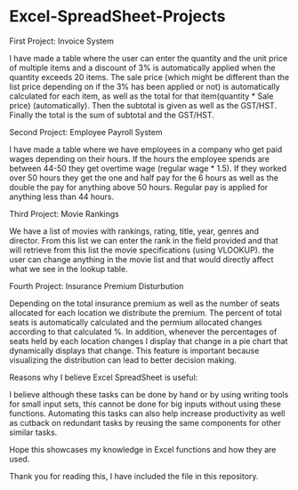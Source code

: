 # Excel-SpreadSheet-Projects

First Project: Invoice System

I have made a table where the user can enter the quantity and the unit price of multiple items and a discount of 3% is automatically applied when the quantity exceeds 20 items. The sale price (which might be different than the list price depending on if the 3% has been applied or not) is automatically calculated for each item, as well as the total for that item(quantity * Sale price) (automatically). Then the subtotal is given as well as the GST/HST. Finally the total is the sum of subtotal and the GST/HST.

Second Project: Employee Payroll System

I have made a table where we have employees in a company who get paid wages depending on their hours. If the hours the employee spends are between 44-50 they get overtime wage (regular wage * 1.5). If they worked over 50 hours they get the one and half pay for the 6 hours as well as the double the pay for anything above 50 hours. Regular pay is applied for anything less than 44 hours. 

Third Project: Movie Rankings

We have a list of movies with rankings, rating, title, year, genres and director. From this list we can enter the rank in the field provided and that will retrieve from this list the movie specifications (using VLOOKUP). the user can change anything in the movie list and that would directly affect what we see in the lookup table. 

Fourth Project: Insurance Premium Disturbution

Depending on the total insurance premium as well as the number of seats allocated for each location we distribute the premium. The percent of total seats is automatically calculated and the permium allocated changes according to that calculated %. In addition, whenever the percentages of seats held by each location changes I display that change in a pie chart that dynamically displays that change. This feature is important because visualizing the distribution can lead to better decision making. 

Reasons why I believe Excel SpreadSheet is useful: 

I believe although these tasks can be done by hand or by using writing tools for small input sets, this cannot be done for big inputs without using these functions. Automating this tasks can also help increase productivity as well as cutback on redundant tasks by reusing the same components for other similar tasks. 

Hope this showcases my knowledge in Excel functions and how they are used. 

Thank you for reading this, I have included the file in this repository.

